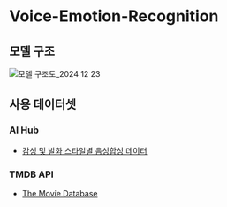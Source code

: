 # Voice-Emotion-Recognition

## 모델 구조
![모델 구조도_2024 12 23](https://github.com/user-attachments/assets/f127aeb7-85ce-4545-a8da-e700683b6396)

## 사용 데이터셋
### AI Hub
- [감성 및 발화 스타일별 음성합성 데이터](https://aihub.or.kr/aihubdata/data/view.do?currMenu=115&topMenu=100&aihubDataSe=data&dataSetSn=466)

### TMDB API
- [The Movie Database](https://www.themoviedb.org/)